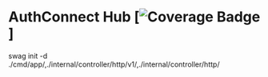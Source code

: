 # AuthConnect Hub [![Coverage Badge](https://img.shields.io/endpoint?url=https://gist.githubusercontent.com/minhmannh2001/dcbe5bcf199a6a6915de30365c2a2d46/raw/authconnecthub__heads_master.json)]

swag init -d ./cmd/app/,./internal/controller/http/v1/,./internal/controller/http/